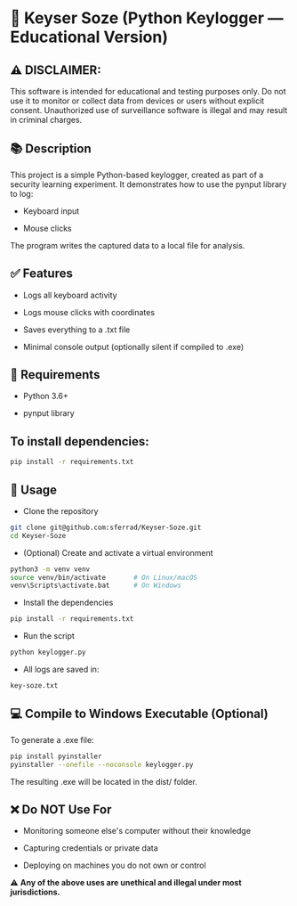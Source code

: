 # 🧪 Keyser Soze (Python Keylogger — Educational Version)

   ## ⚠️ DISCLAIMER:
  This software is intended for educational and testing purposes only.
   Do not use it to monitor or collect data from devices or users without explicit consent.
  Unauthorized use of surveillance software is illegal and may result in criminal charges.


## 📚 Description

This project is a simple Python-based keylogger, created as part of a security learning experiment.
It demonstrates how to use the pynput library to log:

  - Keyboard input

-  Mouse clicks <br>

The program writes the captured data to a local file for analysis.<br>
## ✅ Features

  - Logs all keyboard activity

  - Logs mouse clicks with coordinates

  - Saves everything to a .txt file

  - Minimal console output (optionally silent if compiled to .exe)

## 🧰 Requirements

   - Python 3.6+

   - pynput library

## To install dependencies:
```bash
pip install -r requirements.txt
```

## 🚀 Usage

  - Clone the repository
```bash
git clone git@github.com:sferrad/Keyser-Soze.git
cd Keyser-Soze
```
- (Optional) Create and activate a virtual environment
```bash
python3 -m venv venv
source venv/bin/activate       # On Linux/macOS
venv\Scripts\activate.bat      # On Windows
```
- Install the dependencies
```bash
pip install -r requirements.txt
```
- Run the script
```bash
python keylogger.py
```
- All logs are saved in:
```
key-soze.txt
```
## 💻 Compile to Windows Executable (Optional)

To generate a .exe file:
```bash
pip install pyinstaller
pyinstaller --onefile --noconsole keylogger.py
```
The resulting .exe will be located in the dist/ folder.<br>
## ❌ Do NOT Use For

  - Monitoring someone else's computer without their knowledge

 - Capturing credentials or private data

- Deploying on machines you do not own or control



⚠️ **Any of the above uses are unethical and illegal under most jurisdictions.**
